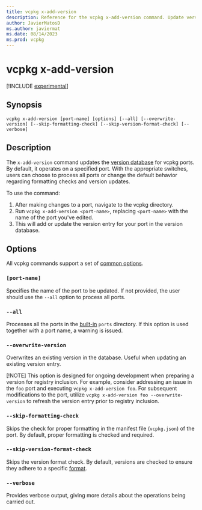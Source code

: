 ```yaml
---
title: vcpkg x-add-version
description: Reference for the vcpkg x-add-version command. Update version database of vcpkg ports.
author: JavierMatosD
ms.author: javiermat
ms.date: 08/14/2023
ms.prod: vcpkg
---
```


# vcpkg x-add-version

[!INCLUDE [experimental](../../includes/experimental.md)]

## Synopsis

```console
vcpkg x-add-version [port-name] [options] [--all] [--overwrite-version] [--skip-formatting-check] [--skip-version-format-check] [--verbose]
```

## Description

The `x-add-version` command updates the [version database](..\users\versioning.concepts.md#acquiring-port-versions) for vcpkg ports. By default, it operates on a specified port. With the appropriate switches, users can choose to process all ports or change the default behavior regarding formatting checks and version updates.

To use the command:
1. After making changes to a port, navigate to the vcpkg directory. 
2. Run `vcpkg x-add-version <port-name>`, replacing `<port-name>` with the name of the port you've edited.
3. This will add or update the version entry for your port in the version database.

## Options

All vcpkg commands support a set of [common options](common-options.md).

### `[port-name]`

Specifies the name of the port to be updated. If not provided, the user should use the `--all` option to process all ports.

### `--all`

Processes all the ports in the [built-in](..\maintainers\registries.md#builtin-registries) `ports` directory. If this option is used together with a port name, a warning is issued.

### `--overwrite-version`

Overwrites an existing version in the database. Useful when updating an existing version entry. 

[!NOTE]
This option is designed for ongoing development when preparing a version for registry inclusion. For example, consider addressing an issue in the `foo` port and executing `vcpkg x-add-version foo`. For subsequent modifications to the port, utilize `vcpkg x-add-version foo --overwrite-version` to refresh the version entry prior to registry inclusion.

### `--skip-formatting-check`

Skips the check for proper formatting in the manifest file (`vcpkg.json`) of the port. By default, proper formatting is checked and required.

### `--skip-version-format-check`

Skips the version format check. By default, versions are checked to ensure they adhere to a specific [format](..\users\versioning.md#version-schemes).

### `--verbose`

Provides verbose output, giving more details about the operations being carried out.


